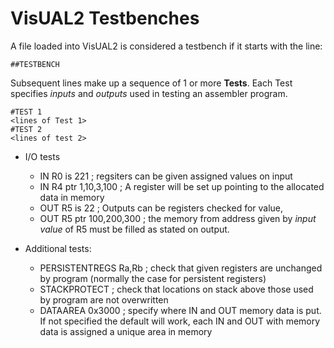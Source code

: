 # VisUAL2 Testbenches

A file loaded into VisUAL2 is considered a testbench if it starts with the line:

```
##TESTBENCH
```

Subsequent lines make up a sequence of 1 or more **Tests**. Each Test specifies *inputs* and *outputs* used in testing an assembler program.

```
#TEST 1
<lines of Test 1>
#TEST 2
<lines of test 2>
```

- I/O tests
  - IN R0 is 221 ; regsiters can be given assigned values on input
  - IN R4 ptr 1,10,3,100 ; A register will be set up pointing to the allocated data in memory
  - OUT R5 is 22 ; Outputs can be registers checked for value, 
  - OUT R5 ptr 100,200,300 ; the memory from address given by *input value* of R5 must be filled as stated on output.

- Additional tests:
  - PERSISTENTREGS Ra,Rb  ; check that given registers are unchanged by program (normally the case for persistent registers)
  - STACKPROTECT  ; check that locations on stack above those used by program are not overwritten
  - DATAAREA 0x3000 ; specify where IN and OUT memory data is put. If not specified the default will work, each IN and OUT with memory data
  is assigned a unique area in memory
